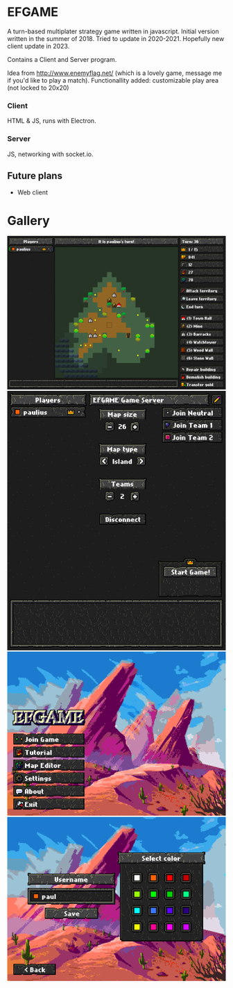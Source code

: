 # EFGAME
A turn-based multiplater strategy game written in javascript.
Initial version written in the summer of 2018.
Tried to update in 2020-2021.
Hopefully new client update in 2023.

Contains a Client and Server program.

Idea from http://www.enemyflag.net/ (which is a lovely game, message me if you'd like to play a match).
Functionallity added: customizable play area (not locked to 20x20)

### Client
HTML & JS, runs with Electron.

### Server
JS, networking with socket.io.

## Future plans
* Web client

# Gallery
![](./preview/game.png)
![](./preview/lobby.png)
![](./preview/title.png)
![](./preview/settings.png)